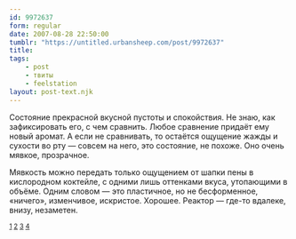 ```yaml
---
id: 9972637
form: regular
date: 2007-08-28 22:50:00
tumblr: "https://untitled.urbansheep.com/post/9972637"
title:
tags:
    - post
    - твиты
    - feelstation
layout: post-text.njk
---
```


<p>Состояние прекрасной вкусной пустоты и спокойствия. Не знаю, как зафиксировать его, с чем сравнить. Любое сравнение придаёт ему новый аромат.  А если не сравнивать, то остаётся ощущение жажды и сухости во рту — совсем на него, это состояние, не похоже. Оно очень мявкое, прозрачное. </p>

<p>Мявкость можно передать только ощущением от шапки пены в кислородном коктейле, с одними лишь оттенками вкуса, утопающими в объёме. Одним словом — это пластичное, но  не бесформенное, «ничего», изменчивое, искристое. Хорошее. Реактор — где-то вдалеке, внизу, незаметен.</p>

<p><small><a href="http://twitter.com/urbansheep/statuses/233043362">1</a> <a href="http://twitter.com/urbansheep/statuses/233047002">2</a> <a href="http://twitter.com/urbansheep/statuses/233049992">3</a> <a href="http://twitter.com/urbansheep/statuses/233054922">4</a></small></p>

